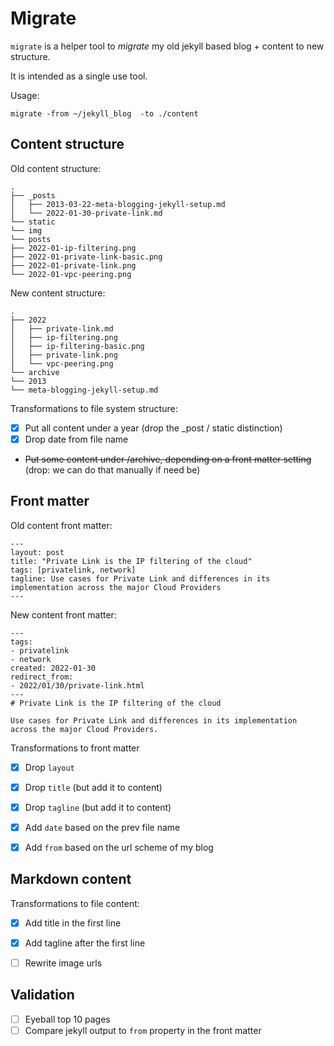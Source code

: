 # Migrate

`migrate` is a helper tool to _migrate_ my old jekyll based blog + content to new structure.

It is intended as a single use tool.

Usage:
```src
migrate -from ~/jekyll_blog  -to ./content
```

## Content structure

Old content structure:
```
.
├── _posts
│   ├── 2013-03-22-meta-blogging-jekyll-setup.md
│   └── 2022-01-30-private-link.md
└── static
└── img
└── posts
├── 2022-01-ip-filtering.png
├── 2022-01-private-link-basic.png
├── 2022-01-private-link.png
└── 2022-01-vpc-peering.png
```

New content structure:
```
.
├── 2022
│   ├── private-link.md
│   ├── ip-filtering.png
│   ├── ip-filtering-basic.png
│   ├── private-link.png
│   └── vpc-peering.png
└── archive
└── 2013
└── meta-blogging-jekyll-setup.md
```

Transformations to file system structure:
- [X] Put all content under a year (drop the _post / static distinction)
- [X] Drop date from file name
- ~~Put some content under /archive, depending on a front matter setting~~ (drop: we can do that manually if need be)


## Front matter

Old content front matter:
```
---
layout: post
title: "Private Link is the IP filtering of the cloud"
tags: [privatelink, network]
tagline: Use cases for Private Link and differences in its implementation across the major Cloud Providers
---
```

New content front matter:
```
---
tags:
- privatelink
- network
created: 2022-01-30
redirect_from:
- 2022/01/30/private-link.html
---
# Private Link is the IP filtering of the cloud

Use cases for Private Link and differences in its implementation across the major Cloud Providers.
```

Transformations to front matter
- [X] Drop `layout`
- [X] Drop `title` (but add it to content)
- [X] Drop `tagline` (but add it to content)
- [X] Add `date` based on the prev file name
- [X] Add `from` based on the url scheme of my blog


## Markdown content

Transformations to file content:
- [X] Add title in the first line
- [X] Add tagline after the first line
- [ ] Rewrite image urls


## Validation
- [ ] Eyeball top 10 pages
- [ ] Compare jekyll output to `from` property in the front matter
